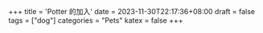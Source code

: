 +++
title = 'Potter 的加入'
date = 2023-11-30T22:17:36+08:00
draft = false
tags = ["dog"]
categories = "Pets"
katex = false
+++

